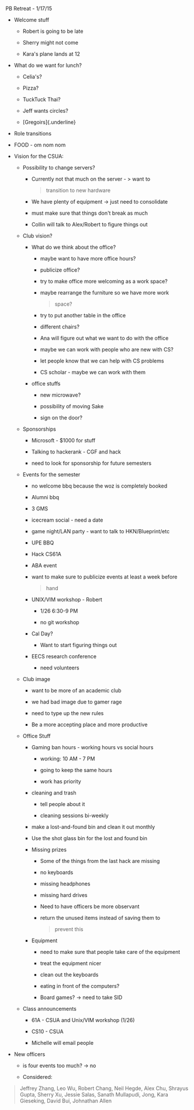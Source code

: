 PB Retreat - 1/17/15

-   Welcome stuff

    -   Robert is going to be late

    -   Sherry might not come

    -   Kara's plane lands at 12

-   What do we want for lunch?

    -   Celia's?

    -   Pizza?

    -   TuckTuck Thai?

    -   Jeff wants circles?

    -   [Gregoirs]{.underline}

-   Role transitions

-   FOOD - om nom nom

-   Vision for the CSUA:

    -   Possibility to change servers?

        -   Currently not that much on the server - \> want to
            > transition to new hardware

        -   We have plenty of equipment -\> just need to consolidate

        -   must make sure that things don't break as much

        -   Collin will talk to Alex/Robert to figure things out

    -   Club vision?

        -   What do we think about the office?

            -   maybe want to have more office hours?

            -   publicize office?

            -   try to make office more welcoming as a work space?

            -   maybe rearrange the furniture so we have more work
                > space?

            -   try to put another table in the office

            -   different chairs?

            -   Ana will figure out what we want to do with the office

            -   maybe we can work with people who are new with CS?

            -   let people know that we can help with CS problems

            -   CS scholar - maybe we can work with them

        -   office stuffs

            -   new microwave?

            -   possibility of moving Sake

            -   sign on the door?

    -   Sponsorships

        -   Microsoft - \$1000 for stuff

        -   Talking to hackerank - CGF and hack

        -   need to look for sponsorship for future semesters

    -   Events for the semester

        -   no welcome bbq because the woz is completely booked

        -   Alumni bbq

        -   3 GMS

        -   icecream social - need a date

        -   game night/LAN party - want to talk to HKN/Blueprint/etc

        -   UPE BBQ

        -   Hack CS61A

        -   ABA event

        -   want to make sure to publicize events at least a week before
            > hand

        -   UNIX/VIM workshop - Robert

            -   1/26 6:30-9 PM

            -   no git workshop

        -   Cal Day?

            -   Want to start figuring things out

        -   EECS research conference

            -   need volunteers

    -   Club image

        -   want to be more of an academic club

        -   we had bad image due to gamer rage

        -   need to type up the new rules

        -   Be a more accepting place and more productive

    -   Office Stuff

        -   Gaming ban hours - working hours vs social hours

            -   working: 10 AM - 7 PM

            -   going to keep the same hours

            -   work has priority

        -   cleaning and trash

            -   tell people about it

            -   cleaning sessions bi-weekly

        -   make a lost-and-found bin and clean it out monthly

        -   Use the shot glass bin for the lost and found bin

        -   Missing prizes

            -   Some of the things from the last hack are missing

            -   no keyboards

            -   missing headphones

            -   missing hard drives

            -   Need to have officers be more observant

            -   return the unused items instead of saving them to
                > prevent this

        -   Equipment

            -   need to make sure that people take care of the equipment

            -   treat the equipment nicer

            -   clean out the keyboards

            -   eating in front of the computers?

            -   Board games? -\> need to take SID

    -   Class announcements

        -   61A - CSUA and Unix/VIM workshop (1/26)

        -   CS10 - CSUA

        -   Michelle will email people

-   New officers

    -   is four events too much? -\> no

    -   Considered:

> Jeffrey Zhang, Leo Wu, Robert Chang, Neil Hegde, Alex Chu, Shrayus
> Gupta, Sherry Xu, Jessie Salas, Sanath Mullapudi, Jong, Kara
> Gieseking, David Bui, Johnathan Allen
